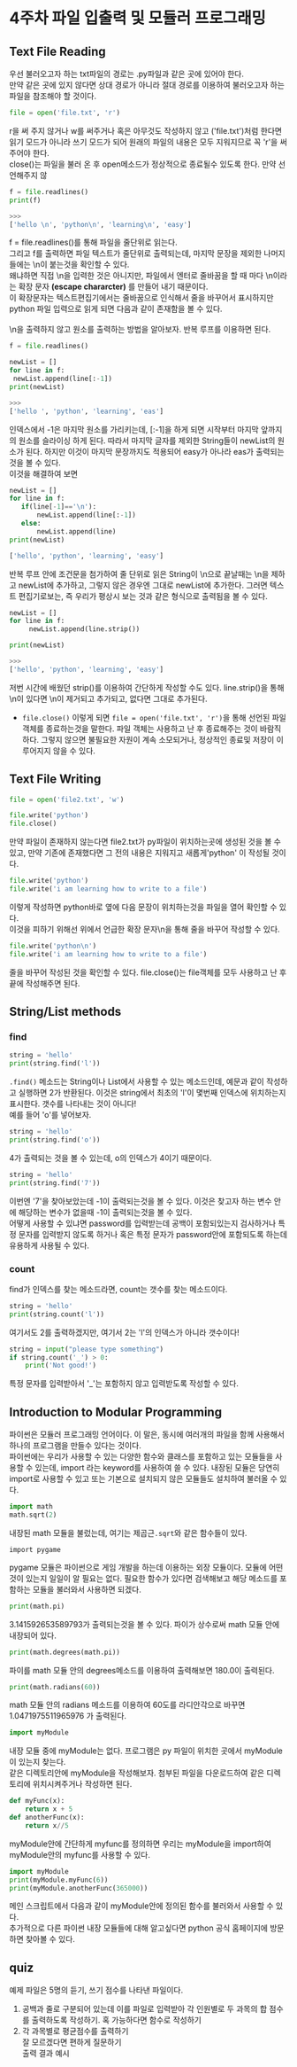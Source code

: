 # 4주차 파일 입출력 및 모듈러 프로그래밍
## Text File Reading
우선 불러오고자 하는 txt파일의 경로는 .py파일과 같은 곳에 있어야 한다.
<br> 만약 같은 곳에 있지 않다면 상대 경로가 아니라 절대 경로를 이용하여 불러오고자 하는 파일을 참조해야 할 것이다.
```python
file = open('file.txt', 'r')
```
r을 써 주지 않거나 w를 써주거나 혹은 아무것도 작성하지 않고 ('file.txt')처럼 한다면 읽기 모드가 아니라 쓰기 모드가 되어 원래의 파일의 내용은 모두 지워지므로 꼭 'r'을 써주어야 한다.
<br> close()는 파일을 불러 온 후 open메소드가 정상적으로 종료될수 있도록 한다.
만약 선언해주지 않
```python
f = file.readlines()
print(f)
```
```python
>>>
['hello \n', 'python\n', 'learning\n', 'easy']
```
f = file.readlines()를 통해 파일을 줄단위로 읽는다. <br>
그리고 f를 출력하면 파일 텍스트가 줄단위로 출력되는데, 마지막 문장을 제외한 나머지들에는 \n이 붙는것을 확인할 수 있다.<br> 왜냐하면 직접 \n을 입력한 것은 아니지만, 파일에서 엔터로 줄바꿈을 할 때 마다 \n이라는 확장 문자 **(escape chararcter)** 를 만들어 내기 때문이다.
<br> 이 확장문자는 텍스트편집기에서는 줄바꿈으로 인식해서 줄을 바꾸어서 표시하지만 python 파일 입력으로 읽게 되면 다음과 같이 존재함을 볼 수 있다.
<br><br>
\n을 출력하지 않고 원소를 출력하는 방법을 알아보자. 반복 루프를 이용하면 된다.
```python
f = file.readlines()

newList = []
for line in f:
 newList.append(line[:-1])
print(newList)
 ```
 ```python
 >>>
 ['hello ', 'python', 'learning', 'eas']
 ```
 인덱스에서 -1은 마지막 원소를 가리키는데, [:-1]을 하게 되면 시작부터 마지막 앞까지의 원소를 슬라이싱 하게 된다. 따라서 마지막 글자를 제외한 String들이 newList의 원소가 된다. 하지만 이것이 마지막 문장까지도 적용되어 easy가 아나라 eas가 출력되는 것을 볼 수 있다.
 <br>이것을 해결하여 보면
 ```python
 newList = []
for line in f:
    if(line[-1]=='\n'):
        newList.append(line[:-1])
    else:
        newList.append(line)
print(newList)
```
```python
['hello', 'python', 'learning', 'easy']
```
반복 루프 안에 조건문을 첨가하여 줄 단위로 읽은 String이 \n으로 끝날때는 \n을 제하고 newList에 추가하고, 그렇지 않은 경우엔 그대로 newList에 추가한다. 그러면 텍스트 편집기로보는, 즉 우리가 평상시 보는 것과 같은 형식으로 출력됨을 볼 수 있다.
```python
newList = []
for line in f:
     newList.append(line.strip())

print(newList)
```
```python
>>>
['hello', 'python', 'learning', 'easy']
```
저번 시간에 배웠던 strip()를 이용하여 간단하게 작성할 수도 있다. line.strip()을 통해 \n이 있다면 \n이 제거되고 추가되고, 없다면 그대로 추가된다.
<br>
- `file.close()`
이렇게 되면 `file = open('file.txt', 'r')`을 통해 선언된 파일 객체를 종료하는것을 말한다. 파일 객체는 사용하고 난 후 종료해주는 것이 바람직하다. 그렇지 않으면 불필요한 자원이 계속 소모되거나,
정상적인 종료및 저장이 이루어지지 않을 수 있다.
## Text File Writing
```python
file = open('file2.txt', 'w')

file.write('python')
file.close()
```
만약 파일이 존재하지 않는다면 file2.txt가 py파일이 위치하는곳에 생성된 것을 볼 수 있고, 만약 기존에 존재했다면 그 전의 내용은 지워지고 새롭게'python' 이 작성될 것이다.
```python
file.write('python')
file.write('i am learning how to write to a file')  
```
이렇게 작성하면 python바로 옆에 다음 문장이 위치하는것을 파일을 열어 확인할 수 있다.
<br>이것을 피하기 위해선 위에서 언급한 확장 문자\n을 통해 줄을 바꾸어 작성할 수 있다.
```python
file.write('python\n')
file.write('i am learning how to write to a file')  
```
줄을 바꾸어 작성된 것을 확인할 수 있다. file.close()는 file객체를 모두 사용하고 난 후 끝에 작성해주면 된다.

## String/List methods
### find
```python
string = 'hello'
print(string.find('l'))
```
`.find()` 메소드는 String이나 List에서 사용할 수 있는 메소드인데, 예문과 같이 작성하고 실행하면 2가 반환된다. 이것은 string에서 최초의 'l'이 몇번째 인덱스에 위치하는지 표시한다. 갯수를 나타내는 것이 아니다!
<br>예를 들어 'o'를 넣어보자.
```python
string = 'hello'
print(string.find('o'))
```
4가 출력되는 것을 볼 수 있는데, o의 인덱스가 4이기 때문이다.
```python
string = 'hello'
print(string.find('7'))
```
이번엔 '7'을 찾아보았는데 -1이 출력되는것을 볼 수 있다. 이것은 찾고자 하는 변수 안에 해당하는 변수가 없을때 -1이 출력되는것을 볼 수 있다.
<br>어떻게 사용할 수 있냐면 password를 입력받는데 공백이 포함되있는지 검사하거나 특정 문자를 입력받지 않도록 하거나 혹은 특정 문자가 password안에 포함되도록 하는데 유용하게 사용될 수 있다.
### count
find가 인덱스를 찾는 메소드라면, count는 갯수를 찾는 메소드이다.
```python
string = 'hello'
print(string.count('l'))
```
여기서도 2를 출력하겠지만, 여기서 2는 'l'의 인덱스가 아니라 갯수이다!
```python
string = input("please type something")
if string.count('_') > 0:
    print('Not good!')
```
특정 문자를 입력받아서 '_'는 포함하지 않고 입력받도록 작성할 수 있다.

## Introduction to Modular Programming
파이썬은 모듈러 프로그래밍 언어이다. 이 말은, 동시에 여러개의 파일을 함께 사용해서 하나의 프로그램을 만들수 있다는 것이다.
<br>파이썬에는 우리가 사용할 수 있는 다양한 함수와 클래스를 포함하고 있는 모듈들을 사용할 수 있는데, import 라는 keyword를 사용하여 쓸 수 있다. 내장된 모듈은 당연히 import로 사용할 수 있고 또는 기본으로 설치되지 않은 모듈들도 설치하여 불러올 수 있다.
```python
import math
math.sqrt(2)
```
내장된 math 모듈을 불렀는데, 여기는 제곱근`.sqrt`와 같은 함수들이 있다.
```
import pygame
```
pygame 모듈은 파이썬으로 게임 개발을 하는데 이용하는 외장 모듈이다. 모듈에 어떤것이 있는지 일일이 알 필요는 없다. 필요한 함수가 있다면 검색해보고 해당 메소드를 포함하는 모듈을 불러와서 사용하면 되겠다.
```python
print(math.pi)
```
3.141592653589793가 출력되는것을 볼 수 있다. 파이가 상수로써 math 모듈 안에 내장되어 있다.
```python
print(math.degrees(math.pi))
```
파이를 math 모듈 안의 degrees메소드를 이용하여 출력해보면 180.0이 출력된다.
```python
print(math.radians(60))
```
math 모듈 안의 radians 메소드를 이용하여 60도를 라디안각으로 바꾸면
<br>1.0471975511965976 가 출력된다.

```python
import myModule
```
내장 모듈 중에 myModule는 없다. 프로그램은 py 파일이 위치한 곳에서 myModule이 있는지 찾는다.
<br>같은 디렉토리안에 myModule을 작성해보자. 첨부된 파일을 다운로드하여 같은 디렉토리에 위치시켜주거나 작성하면 된다.
```python
def myFunc(x):
    return x + 5
def anotherFunc(x):
    return x//5
```
myModule안에 간단하게 myfunc를 정의하면 우리는 myModule을 import하여 myModule안의 myfunc를 사용할 수 있다.
```python
import myModule
print(myModule.myFunc(6))
print(myModule.anotherFunc(365000))
```
메인 스크립트에서 다음과 같이 myModule안에 정의된 함수를 불러와서 사용할 수 있다.
<br>추가적으로 다른 파이썬 내장 모듈들에 대해 알고싶다면 python 공식 홈페이지에 방문하면 찾아볼 수 있다.

## quiz
예제 파일은 5명의 듣기, 쓰기 점수를 나타낸 파일이다.<br>
1. 공백과 줄로 구분되어 있는데 이를 파일로 입력받아 각 인원별로 두 과목의 합 점수를 출력하도록 작성하기. 혹 가능하다면 함수로 작성하기
2. 각 과목별로 평균점수를 출력하기
<br>잘 모르겠다면 편하게 질문하기
<br>출력 결과 예시
